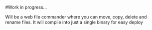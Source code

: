 #Work in progress...

Will be a web file commander where you can move, copy, delete and rename files.
It will compile into just a single binary for easy deploy